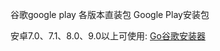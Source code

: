 谷歌google play 各版本直装包 Google Play安装包

安卓7.0、7.1、8.0、9.0以上可使用:
[Go谷歌安装器](https://www.coolapk.com/apk/com.goplaycn.googleinstall)

